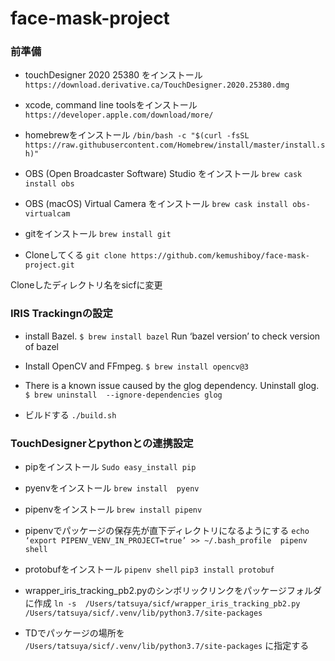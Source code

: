 # face-mask-project


### 前準備
- touchDesigner  2020 25380 をインストール
`https://download.derivative.ca/TouchDesigner.2020.25380.dmg`

- xcode, command line toolsをインストール
`https://developer.apple.com/download/more/`

- homebrewをインストール
`/bin/bash -c "$(curl -fsSL https://raw.githubusercontent.com/Homebrew/install/master/install.sh)"`

- OBS (Open Broadcaster Software) Studio をインストール
`brew cask install obs`
- OBS (macOS) Virtual Camera をインストール
`brew cask install obs-virtualcam`

- gitをインストール
`brew install git`

- Cloneしてくる
`git clone https://github.com/kemushiboy/face-mask-project.git`

Cloneしたディレクトリ名をsicfに変更

### IRIS Trackingnの設定

- install Bazel.
`$ brew install bazel`
Run ‘bazel version’ to check version of bazel

- Install OpenCV and FFmpeg.
`$ brew install opencv@3`

- There is a known issue caused by the glog dependency. Uninstall glog.
`$ brew uninstall  --ignore-dependencies glog`

- ビルドする
`./build.sh`

### TouchDesignerとpythonとの連携設定
- pipをインストール
`Sudo easy_install pip`

- pyenvをインストール
`brew install  pyenv`

- pipenvをインストール
`brew install pipenv`

- pipenvでパッケージの保存先が直下ディレクトリになるようにする
`echo ‘export PIPENV_VENV_IN_PROJECT=true’ >> ~/.bash_profile  pipenv shell` 

- protobufをインストール
`pipenv shell`
`pip3 install protobuf`

- wrapper_iris_tracking_pb2.pyのシンボリックリンクをパッケージフォルダに作成
`ln -s  /Users/tatsuya/sicf/wrapper_iris_tracking_pb2.py  /Users/tatsuya/sicf/.venv/lib/python3.7/site-packages`

- TDでパッケージの場所を
`/Users/tatsuya/sicf/.venv/lib/python3.7/site-packages`
に指定する
